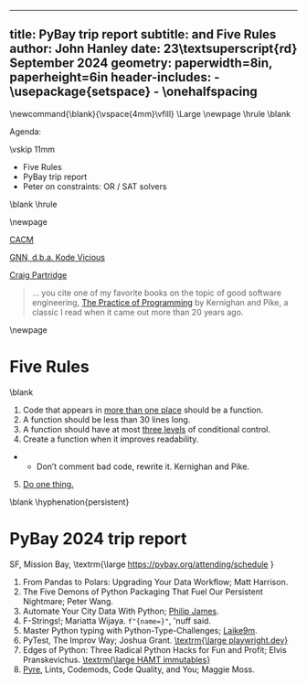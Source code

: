 
---
title: PyBay trip report
subtitle: and Five Rules
author: John Hanley
date: 23\textsuperscript{rd} September 2024
geometry: paperwidth=8in, paperheight=6in
header-includes:
    - \usepackage{setspace}
    - \onehalfspacing
---
[//]: # ( Copyright 2024 John Hanley. MIT Licensed. )

\newcommand{\blank}{\vspace{4mm}\vfill}
\Large
\newpage
\hrule
\blank

Agenda:

\vskip 11mm

- Five Rules
- PyBay trip report
- Peter on constraints: OR / SAT solvers

\blank
\hrule

\newpage

[CACM](https://dl.acm.org/toc/cacm/2024/67/8)

[GNN, d.b.a. Kode Vicious](https://dl.acm.org/doi/10.1145/3665518)

[Craig Partridge](https://en.wikipedia.org/wiki/Craig_Partridge)

> ... you cite one of my favorite books on the topic of good software engineering,
> [The Practice of Programming](https://en.wikipedia.org/wiki/The_Practice_of_Programming)
> by Kernighan and Pike, a classic I read when it came out more than 20 years ago.


\newpage
# Five Rules

\blank

1. Code that appears in [more than one place](https://en.wikipedia.org/wiki/Don%27t_repeat_yourself) should be a function.
2. A function should be less than 30 lines long.
3. A function should have at most [three levels](https://en.wikipedia.org/wiki/Cyclomatic_complexity) of conditional control.
4. Create a function when it improves readability.
  - - Don’t comment bad code, rewrite it. Kernighan and Pike.
5. [Do one thing.](https://en.wikipedia.org/wiki/Single-responsibility_principle)

\blank
\hyphenation{persistent}

# PyBay 2024 trip report

SF, Mission Bay, \textrm{\large https://pybay.org/attending/schedule }

1. From Pandas to Polars: Upgrading Your Data Workflow; Matt Harrison.
2. The Five Demons of Python Packaging That Fuel Our Persistent Nightmare; Peter Wang.
3. Automate Your City Data With Python; [Philip James](https://www.youtube.com/watch?v=MtWzNnZvQ6w).
4. F-Strings!; Mariatta Wijaya. `f"{name=}"`, 'nuff said.
5. Master Python typing with Python-Type-Challenges; [Laike9m](https://github.com/laike9m/Python-Type-Challenges).
6. PyTest, The Improv Way; Joshua Grant. [\textrm{\large playwright.dev}](https://playwright.dev/docs/writing-tests\#actions)
7. Edges of Python: Three Radical Python Hacks for Fun and Profit; Elvis Pranskevichus. [\textrm{\large HAMT immutables}](https://pypi.org/project/immutables)
8. [Pyre](https://pypi.org/project/pyre-check), Lints, Codemods, Code Quality, and You; Maggie Moss.
